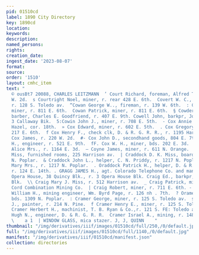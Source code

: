```yaml
---
pid: 01510cd
label: 1890 City Directory
key: 1890cd
location: 
keywords: 
description: 
named_persons: 
rights: 
creation_date: 
ingest_date: '2023-08-07'
format: 
source: 
order: '1510'
layout: cmhc_item
text: "                                                                               [rapes
  © ousBt7 20088, CHARLES LEITZMANN  ’ Court Richard, foreman, Alfred Tweed, r. 138
  W. 2d.  s Courtright Noel, miner, r. rear 428 E. 6th.  Covert W. C., carpenter,
  r. 128 S. Toledo av.  “Cowan George W.., fireman, r. 139 W. 6th.  : Cowan John,
  miner, r. 811 E. 6th.  Cowan Patrick, miner, r. 811 E. 6th.  § Cowdery Ezra H.,
  barber, Charles E. Goodfriend, r. 407 E. 9th. Cowell John, barkpr, Joe. Gavin, r.
  3 Callaway Bik.  5:Cowin John J., miner, r. 708 E. 5th.  - Cox Annie M. Mrs., r.
  Hazel, cor. 18th.  » Cox Edward, miner, r. 602 E. 5th.  . Cox Gregory, miner, r.
  217 E. 6th.  f Cox Henry F., check clk, D. & R. G. R. R., r. 1195 Harrison av. ’
  Cox James, r. 220 W. 2d.  #- Cox John D., secondhand goods, 804 E. 7th.  & Cox John
  H., engineer, r. 521 E. 9th.  fF. Cox W. H., miner, bds. 202 E. 3d.  m, Coykendall
  Alice Mrs., r. 1164 E. 3d.  — Coyne James, miner, r. 611 N. Orange.  +’ Cozier Minnie
  Miss, furnished rooms, 225 Harrison av.  | Craddock D. K. Miss, boarding, r. 1201
  N. Poplar.  & Craddock John L., helper, C. N. Priddy, r. 1217 N. Poplar.  , Craddock
  Mary Mrs., r. 1217 N. Poplar.  . Oraddock Patrick H., helper, D. & R. G. R. R.,
  r. 124 E. 14th. . GRAGG JAMES H., agt. Colorado Telephone Co. and manager i Tabor
  Opera House, 38 Quincy Blk., r. 3 Opera House Blk. Craig Ed., barkpr, r. 48 Delaware
  Blk.  \\ Craig Mary J. Miss, r. 512 Harrison av.  _ Craig Patrick, miner, Silver
  Cord Combination Mining Co.  | Craig Robert, miner, r. 711 E. 6th. -  y Craigue
  William H., mining engineer, Wm. Byrd Page, r. 126 nh . 7th.  ? Oramer George, cook,
  bds. 1309 N. Poplar.  : Cramer George, miner, r. 125 S. Toledo av.  s; Cramer Harry
  J., painter, r. 214 N. Pine.  f Cramer Henry E., miner, r. 125 S. Toledo av.  .
  Cramer Herbert H., machinist, T. B. Ryan & Co.,r. 121 S. FE: Toledo av.  , Cramer
  Hugh N., engineer, D. & R. G. R. R.  Cramer Israel A., mining, r. 148 E. Chestnut.
  \    a 1  | WINDOW GLASS, mica stazer. J, J, QUINN    "
thumbnail: "/img/derivatives/iiif/images/01510cd/full/250,/0/default.jpg"
full: "/img/derivatives/iiif/images/01510cd/full/1140,/0/default.jpg"
manifest: "/img/derivatives/iiif/01510cd/manifest.json"
collection: directories
---
```

